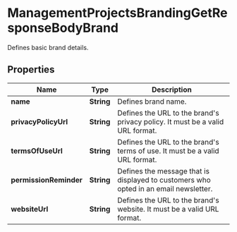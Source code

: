 

# ManagementProjectsBrandingGetResponseBodyBrand

Defines basic brand details.

## Properties

| Name | Type | Description |
|------------ | ------------- | ------------- |
|**name** | **String** | Defines brand name. |
|**privacyPolicyUrl** | **String** | Defines the URL to the brand&#39;s privacy policy. It must be a valid URL format. |
|**termsOfUseUrl** | **String** | Defines the URL to the brand&#39;s terms of use.  It must be a valid URL format. |
|**permissionReminder** | **String** | Defines the message that is displayed to customers who opted in an email newsletter. |
|**websiteUrl** | **String** | Defines the URL to the brand&#39;s website. It must be a valid URL format. |



